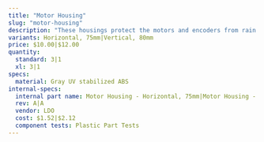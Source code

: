 ```yaml
---
title: "Motor Housing"
slug: "motor-housing"
description: "These housings protect the motors and encoders from rain."
variants: Horizontal, 75mm|Vertical, 80mm
price: $10.00|$12.00
quantity:
  standard: 3|1
  xl: 3|1
specs:
  material: Gray UV stabilized ABS
internal-specs:
  internal part name: Motor Housing - Horizontal, 75mm|Motor Housing - Vertical, 80mm
  rev: A|A
  vendor: LDO
  cost: $1.52|$2.12
  component tests: Plastic Part Tests
---
```


